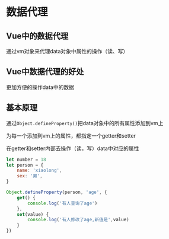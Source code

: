 # 数据代理

## Vue中的数据代理

通过vm对象来代理data对象中属性的操作（读、写）

## Vue中数据代理的好处

更加方便的操作data中的数据

## 基本原理

通过`Object.defineProperty()`把data对象中的所有属性添加到vm上

为每一个添加到vm上的属性，都指定一个getter和setter

在getter和setter内部去操作（读，写）data中对应的属性

```javascript
let number = 18
let person = {
    name: 'xiaolong',
    sex: '男',
}

Object.defineProperty(person, 'age', {
    get() {
        console.log('有人查询了age')
    },
    set(value) {
    	console.log('有人修改了age,新值是',value)
	}
})
```

